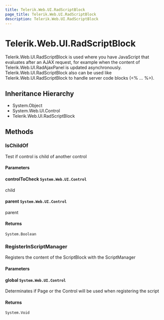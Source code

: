 ```yaml
---
title: Telerik.Web.UI.RadScriptBlock
page_title: Telerik.Web.UI.RadScriptBlock
description: Telerik.Web.UI.RadScriptBlock
---
```


# Telerik.Web.UI.RadScriptBlock

Telerik.Web.UI.RadScriptBlock is used where you have JavaScript that evaluates 
            after an AJAX request, for example when the content of Telerik.Web.UI.RadAjaxPanel is updated asynchronously. Telerik.Web.UI.RadScriptBlock also can be used like 
            Telerik.Web.UI.RadScriptBlock to handle server code blocks (&lt;% ... %&gt;).

## Inheritance Hierarchy

* System.Object
* System.Web.UI.Control
* Telerik.Web.UI.RadScriptBlock

## Methods

###  IsChildOf

Test if control is child of another control

#### Parameters

#### controlToCheck `System.Web.UI.Control`

child

#### parent `System.Web.UI.Control`

parent

#### Returns

`System.Boolean` 

###  RegisterInScriptManager

Registers the content of the ScriptBlock with the ScriptManager

#### Parameters

#### global `System.Web.UI.Control`

Determinates if Page or the Control will be used when registering the script

#### Returns

`System.Void` 

